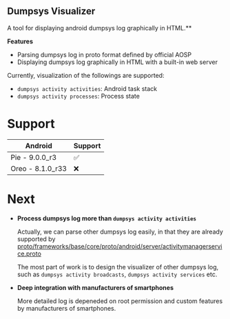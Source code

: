 ## Dumpsys Visualizer

A tool for displaying android dumpsys log graphically in HTML.**

**Features**

- Parsing dumpsys log in proto format defined by official AOSP
- Displaying dumpsys log graphically in HTML with a built-in web server

Currently, visualization of the followings are supported:

- `dumpsys activity activities`: Android task stack
- `dumpsys activity processes`: Process state

# Support

| Android          | Support |
| ---              | ---     |
| Pie - 9.0.0_r3   | ✅ |
| Oreo - 8.1.0_r33 | ❌ |

# Next

- **Process dumpsys log more than `dumpsys activity activities`**

    Actually, we can parse other dumpsys log easily, in that they are already supported by [proto/frameworks/base/core/proto/android/server/activitymanagerservice.proto](proto/frameworks/base/core/proto/android/server/activitymanagerservice.proto)

    The most part of work is to design the visualizer of other dumpsys log, such as `dumpsys activity broadcasts`, `dumpsys activity services` etc.

- **Deep integration with manufacturers of smartphones**

    More detailed log is depeneded on root permission and custom features by manufacturers of smartphones.
